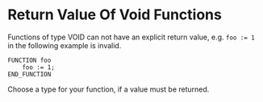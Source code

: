 # Return Value Of Void Functions

Functions of type VOID can not have an explicit return value, e.g. `foo := 1` in the following example is invalid.

```iecstd
FUNCTION foo
    foo := 1;
END_FUNCTION
```

Choose a type for your function, if a value must be returned.
